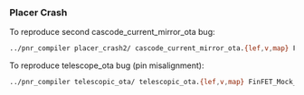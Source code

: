 ### Placer Crash

To reproduce second cascode_current_mirror_ota bug:

```bash
../pnr_compiler placer_crash2/ cascode_current_mirror_ota.{lef,v,map} FinFET_Mock_PDK_Abstraction.json cascode_current_mirror_ota 1 0 > LOG2
```

To reproduce telescope_ota bug (pin misalignment):

```bash
../pnr_compiler telescopic_ota/ telescopic_ota.{lef,v,map} FinFET_Mock_PDK_Abstraction.json telescopic_ota 1 0 > telescopic_ota.log
```

